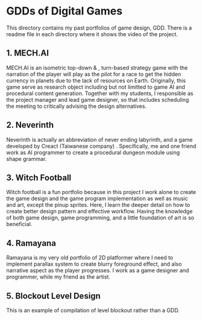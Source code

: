 # GDDs of Digital Games 

This directory contains my past portfolios of game design, GDD. There is a readme file in each directory where it shows the video of the project. 

## 1. MECH.AI 

MECH.AI is an isometric top-down & , turn-based strategy game with the narration of the player will play as the pilot for a race to get the hidden currency in planets due to the lack of resources on Earth. Originally, this game serve as research object including but not limitted to game AI and procedural content generation. Together with my students, I responsible as the project manager and lead game designer, so that includes scheduling the meeting to critically advising the design alternatives. 

## 2. Neverinth 

Neverinth is actually an abbreviation of never ending labyrinth, and a game developed by Creact (Taiwanese company) . Specifically, me and one friend work as AI programmer to create a procedural dungeon module using shape grammar. 

## 3. Witch Football 

Witch football is a fun portfolio because in this project I work alone to create the game design and the game program implementation as well as music and art, except the pinup sprites. Here, I learn the deeper detail on how to create better design pattern and effective workflow. Having the knowledge of both game design, game programming, and a little foundation of art is so beneficial. 

## 4. Ramayana 

Ramayana is my very old portfolio of 2D platformer where I need to implement parallax system to create blurry foreground effect, and also narrative aspect as the player progresses. I work as a game designer and programmer, while my friend as the artist. 

## 5. Blockout Level Design  

This is an example of compilation of level blockout rather than a GDD. 